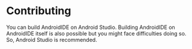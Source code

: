 # Contributing
You can build AndroidIDE on Android Studio. Building AndroidIDE on AndroidIDE itself is also possible but you might face difficulties doing so. So, Android Studio is recommended.